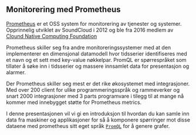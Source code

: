 ## Monitorering med Prometheus

[Prometheus](https://prometheus.io/) er et OSS system for monitorering av
tjenester og systemer. Opprinnelig utviklet av SoundCloud i 2012 og ble fra 2016
medlem av [Clound Native Computing Foundation](https://www.cncf.io/)

Prometheus skiller seg fra andre monitoreringssystemer med at den implementerer
en dimensjonal datamodell hvor tidsserier identifiseres med et navn og et sett
med key-value nøkkelpar. PromQL er spørrespråket som tillater å søke inn i
tidsserier og massere innsamlet data for presentasjon og alarmer.

Der Prometheus skiller seg mest er det rike økosystemet med integrasjoner.
Med over 200 client for ulike programmeringsspråk og rammeverker og snart 2000
integrasjoner med 3 parts programvare i tilegg til at mange nå kommer med
innebygget støtte for Prometheus metrics.

I denne presentasjonen vil vi gi en introduksjon til hvordan du kan samle inn
data fra maskiner og applikasjoner for så å komponere spørringer mot disse
dataene med prometheus sitt eget språk
[`PromQL`](https://prometheus.io/docs/prometheus/latest/querying/basics/) for å
genere grafer.
